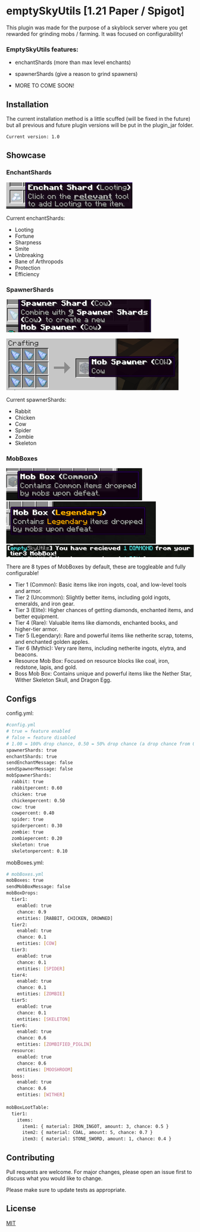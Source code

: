 # emptySkyUtils [1.21 Paper / Spigot]

This plugin was made for the purpose of a skyblock server where you get rewarded for grinding mobs / farming. It was focused on configurability!

### EmptySkyUtils features:
- enchantShards (more than max level enchants)

- spawnerShards (give a reason to grind spawners)

- MORE TO COME SOON!

## Installation

The current installation method is a little scuffed (will be fixed in the future) but all previous and future plugin versions will be put in the plugin_jar folder.

```bash
Current version: 1.0
```

## Showcase

### EnchantShards
![enchantShard.png](imgs/enchantShard.png)

Current enchantShards:
- Looting
- Fortune
- Sharpness
- Smite
- Unbreaking
- Bane of Arthropods
- Protection
- Efficiency

### SpawnerShards
![spawnerShard.png](imgs/spawnerShard.png)

![spawnerCrafting.png](imgs/spawnerCrafting.png)

Current spawnerShards:
- Rabbit
- Chicken
- Cow
- Spider
- Zombie
- Skeleton

### MobBoxes

![img.png](imgs/img.png)
![img_1.png](imgs/img_1.png)
![img_2.png](imgs/img_2.png)

There are 8 types of MobBoxes by default, these are toggleable and fully configurable!

- Tier 1 (Common): Basic items like iron ingots, coal, and low-level tools and armor.
- Tier 2 (Uncommon): Slightly better items, including gold ingots, emeralds, and iron gear.
- Tier 3 (Elite): Higher chances of getting diamonds, enchanted items, and better equipment.
- Tier 4 (Rare): Valuable items like diamonds, enchanted books, and higher-tier armor.
- Tier 5 (Legendary): Rare and powerful items like netherite scrap, totems, and enchanted golden apples.
- Tier 6 (Mythic): Very rare items, including netherite ingots, elytra, and beacons.
- Resource Mob Box: Focused on resource blocks like coal, iron, redstone, lapis, and gold.
- Boss Mob Box: Contains unique and powerful items like the Nether Star, Wither Skeleton Skull, and Dragon Egg.

## Configs

config.yml:
```bash
#config.yml
# true = feature enabled
# false = feature disabled
# 1.00 = 100% drop chance, 0.50 = 50% drop chance (a drop chance from 0.01-0.05 is recommended)
spawnerShards: true
enchantShards: true
sendEnchantMessage: false
sendSpawnerMessage: false
mobSpawnerShards:
  rabbit: true
  rabbitpercent: 0.60
  chicken: true
  chickenpercent: 0.50
  cow: true
  cowpercent: 0.40
  spider: true
  spiderpercent: 0.30
  zombie: true
  zombiepercent: 0.20
  skeleton: true
  skeletonpercent: 0.10
```

mobBoxes.yml:
```bash
# mobBoxes.yml
mobBoxes: true
sendMobBoxMessage: false
mobBoxDrops:
  tier1:
    enabled: true
    chance: 0.9
    entities: [RABBIT, CHICKEN, DROWNED]
  tier2:
    enabled: true
    chance: 0.1
    entities: [COW]
  tier3:
    enabled: true
    chance: 0.1
    entities: [SPIDER]
  tier4:
    enabled: true
    chance: 0.1
    entities: [ZOMBIE]
  tier5:
    enabled: true
    chance: 0.1
    entities: [SKELETON]
  tier6:
    enabled: true
    chance: 0.6
    entities: [ZOMBIFIED_PIGLIN]
  resource:
    enabled: true
    chance: 0.6
    entities: [MOOSHROOM]
  boss:
    enabled: true
    chance: 0.6
    entities: [WITHER]

mobBoxLootTable:
  tier1:
    items:
      item1: { material: IRON_INGOT, amount: 3, chance: 0.5 }
      item2: { material: COAL, amount: 5, chance: 0.7 }
      item3: { material: STONE_SWORD, amount: 1, chance: 0.4 }
```

## Contributing

Pull requests are welcome. For major changes, please open an issue first
to discuss what you would like to change.

Please make sure to update tests as appropriate.

## License

[MIT](https://choosealicense.com/licenses/mit/)
